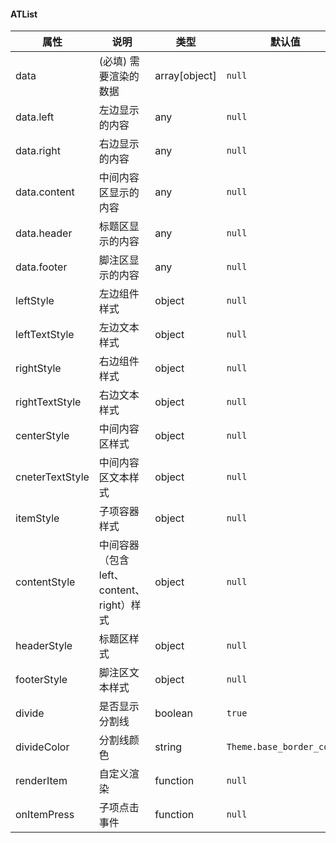 #### ATList


| 属性  | 说明         | 类型           | 默认值  |
| ----- | ------------ | -------------- | ------- |
| data | (必填) 需要渲染的数据      | array[object]         | `null`  |
| data.left | 左边显示的内容      | any         | `null`  |
| data.right | 右边显示的内容      | any         | `null`  |
| data.content | 中间内容区显示的内容      | any         | `null`  |
| data.header | 标题区显示的内容      | any         | `null`  |
| data.footer | 脚注区显示的内容      | any         | `null`  |
| leftStyle | 左边组件样式      | object         | `null`  |
| leftTextStyle | 左边文本样式      | object         | `null`  |
| rightStyle | 右边组件样式      | object         | `null`  |
| rightTextStyle | 右边文本样式      | object         | `null`  |
| centerStyle | 中间内容区样式      | object         | `null`  |
| cneterTextStyle | 中间内容区文本样式      | object         | `null`  |
| itemStyle | 子项容器样式      | object         | `null`  |
| contentStyle | 中间容器（包含left、content、right）样式      | object         | `null`  |
| headerStyle | 标题区样式      | object         | `null`  |
| footerStyle | 脚注区文本样式      | object         | `null`  |
| divide | 是否显示分割线      | boolean         | `true`  |
| divideColor | 分割线颜色      | string         | `Theme.base_border_color`  |
| renderItem | 自定义渲染      | function         | `null`  |
| onItemPress | 子项点击事件      | function         | `null`  |

